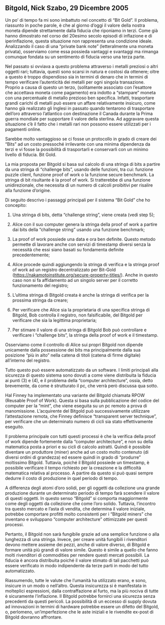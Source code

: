 ## Bitgold, Nick Szabo, 29 Dicembre 2005

Un po’ di tempo fa mi sono imbattuto nel concetto di “Bit Gold”. Il
problema, riassunto in poche parole, è che al giorno d’oggi il valore
della nostra moneta dipende strettamente dalla fiducia che riponiamo in
terzi. Come già hanno dimostrato nel corso del 20esimo secolo episodi di
inflazione e di iperinflazione, questa situazione non rappresenta una
condizione ideale. Analizzando il caso di una “private bank note”
(letteralmente una moneta privata), osserviamo come essa possieda
vantaggi e svantaggi ma rimanga comunque fondata su un sentimento di
fiducia verso una terza parte.

Nel passato si ovviava a questo problema attraverso i metalli preziosi o
altri oggetti rari; tuttavia, questi sono scarsi in natura e costosi da
ottenere; oltre a questo è troppo dispendioso sia in termini di denaro
che in termini di tempo verificare l’autenticità dei metalli per ogni
singola transazione. Proprio a causa di questo un terzo, (solitamente
associato con l’esattore che accettava moneta come pagamento) era
indotto a “stampare” moneta con una percentuale di metallo prezioso ben
specifica. Infatti, trasportare grandi carichi di metalli può essere un
affare relativamente insicuro, come hanno già realizzato gli Inglesi in
passato quando tentarono di trasportare dell’oro attraverso l’atlantico
con destinazione il Canada durante la Prima guerra mondiale per
supportare il valore della sterlina. Ad aggravare questa situazione c’è
il fatto che i metalli rari non possono essere utilizzati per i
pagamenti online.

Sarebbe molto vantaggioso se ci fosse un protocollo in grado di creare
dei “Bits” ad un costo pressoché irrilevante con una minima dipendenza
da terzi e vi fosse la possibilità di trasportarli e conservarli con un
minimo livello di fiducia. Bit Gold.

La mia proposta per Bitgold si basa sul calcolo di una stringa di bits a
partire da una stringa di “challenge bits”, usando delle funzioni, tra
cui: funzione puzzle client, funzione proof of work o la funzione secure
benchmark. La stringa di bit risultante è la proof of work. Si
tratterebbe di una funzione unidirezionale, che necessita di un numero
di calcoli proibitivi per risalire alla funzione d’origine.

Di seguito descrivo i passaggi principali per il sistema “Bit Gold” che
ho concepito:

1.  Una stringa di bits, detta “challenge string”, viene creata (vedi
    step 5);

2.  Alice con il suo computer genera la stringa della proof of work a
    partire dai bits della “challenge string” usando una funzione
    benchmark;

3.  La proof of work possiede una data e ora ben definite. Questo metodo
    permette di lavorare anche con servizi di timestamp diversi senza la
    necessità che essi siano basati su fondamenta definite
    precedentemente;

4.  Alice procede quindi aggiungendo la stringa di verifica e la stringa
    proof of work ad un registro decentralizzato per Bit-Gold
    (<https://nakamotoinstitute.org/secure-property-titles/>). Anche in
    questo caso non si fa affidamento ad un singolo server per il
    corretto funzionamento del registro;

5.  L’ultima stringa di Bitgold creata è anche la stringa di verifica
    per la prossima stringa da creare;

6.  Per verificare che Alice sia la proprietaria di una specifica
    stringa di Bitgold, Bob controlla il registro, non falsificabile,
    del Bitgold per verificare che sia la legittima proprietaria;

7.  Per stimare il valore di una stringa di Bitgold Bob può controllare
    e verificare i “challenge bits”, la stringa della proof of work e il
    timestamp.

Osserviamo come il controllo di Alice sui propri Bitgold non dipende
unicamente dalla possessione dei bits ma principalmente dalla sua
posizione “più in alto” nella catena di titoli (catena di firme
digitale) all’interno del registro.

Tutto questo può essere automatizzato da un software. I limiti
principali alla sicurezza di questo sistema sono dovuti a come viene
distribuita la fiducia ai punti (3) e (4), e il problema della “computer
architecture”, ossia, detto brevemente, da come è strutturato il pc, che
verrà però discussa qua sotto.

Hal Finney ha implementato una variante del Bitgold chiamata RPOW
(Reusable Proof of Work). Questa si basa sulla pubblicazione del codice
del computer per la “mint”, che viene eseguita su un pc remoto a prova
di manomissione. L’acquirente del Bitgold può successivamente utilizzare
l’attestazione remota, che Finney definisce “transparent server
technique”, per verificare che un determinato numero di cicli sia stato
effettivamente eseguito.

Il problema principale con tutti questi processi è che la verifica della
proof of work dipende fortemente dalla “computer architecture”, e non su
della matematica posta a priori e su cicli di calcolo astratti. Quindi è
possibile diventare un produttore (miner) anche ad un costo molto
contenuto (di diversi ordini di grandezza) ed essere quindi in grado di
“produrre” moltissimo Bitgold. Tuttavia, poiché il Bitgold possiede un
timestamp, è possibile verificare il tempo richiesto per la creazione e
la difficoltà matematica relativa al processo. A partire da questo si
può quasi sempre dedurre il costo di produzione in quel periodo di
tempo.

A differenza degli atomi d’oro solidi, per gli oggetti da collezione una
grande produzione durante un determinato periodo di tempo farà scendere
il valore di questi oggetti. In questo senso “Bitgold” si comporta
maggiormente come degli oggetti da collezione che come l’oro solido.
Tuttavia, l’incontro tra questo mercato e l’asta di vendita, che
determina il valore iniziale, potrebbe comportare profitti molto
consistenti per i “Bitgold miners” che inventano e sviluppano “computer
architecture” ottimizzate per questi processi.

Pertanto, il Bitgold non sarà fungibile grazie ad una semplice funzione
o alla lunghezza di una stringa. Invece, per creare unità fungibili i
rivenditori devono mettere assieme dei pezzi, anche di valore diverso,
di Bitgold e formare unità più grandi di valore simile. Questo è simile
a quello che fanno molti rivenditori di commodities per rendere questi
mercati possibili. La fiducia è ancora distribuita poiché il valore
stimato di tali pacchetti può essere verificato in modo indipendente da
terze parti in modo del tutto automatizzato.

Riassumendo, tutte le valute che l’umanità ha utilizzato erano, e sono,
insicure in un modo o nell’altro. Questa insicurezza si è manifestata in
molteplici espressioni, dalla contraffazione al furto, ma la più nociva
di tutte è sicuramente l’inflazione. Il Bitgold potrebbe fornirci una
sicurezza senza precedenti da questi pericoli. La possibilità di un
eccesso di supply dovuta ad innovazioni in termini di hardware potrebbe
essere un difetto del Bitgold, o, perlomeno, un’imperfezione che le aste
iniziali e le rivendite ex-post di Bitgold dovranno affrontare.
